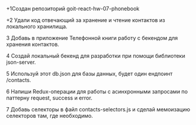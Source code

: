 +1Создан репозиторий goit-react-hw-07-phonebook<br />

+2 Удали код отвечающий за хранение и чтение контактов из локального
хранилища.<br />

3 Добавь в приложение Телефонной книги работу с бекендом для хранения
контактов.<br />

4 Создай локальный бекенд для разработки при помощи библиотеки
json-server.<br />

5 Используй этот db.json для базы данных, будет один ендпоинт /contacts.<br />

6 Напиши Redux-операции для работы с асинхронными запросами по паттерну request,
success и error.<br />

7 Добавь селекторы в файл contacts-selectors.js и сделай мемоизацию селекторов
там, где необходимо.<br />
